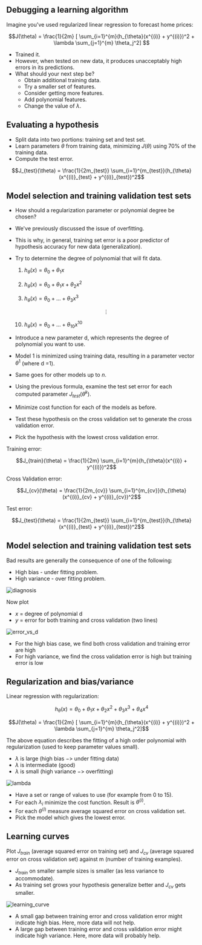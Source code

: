 ## Debugging a learning algorithm

Imagine you've used regularized linear regression to forecast home prices:

$$J(\theta) = \frac{1}{2m} [ \sum_{i=1}^{m}(h_{\theta}(x^{(i)} + y^{(i)})^2 + \lambda \sum_{j=1}^{m} \theta_j^2] $$


* Trained it.
* However, when tested on new data, it produces unacceptably high errors in its predictions.
* What should your next step be? 
    - Obtain additional training data.
    - Try a smaller set of features.
    - Consider getting more features.
    - Add polynomial features.
    - Change the value of $\lambda$.
        

## Evaluating a hypothesis


* Split data into two portions: training set and test set.
* Learn parameters $\theta$ from training data, minimizing $J(\theta)$ using 70\% of the training data.
* Compute the test error.

 $$J_{test}(\theta) = \frac{1}{2m_{test}}  \sum_{i=1}^{m_{test}}(h_{\theta}(x^{(i)}_{test} + y^{(i)}_{test})^2$$


## Model selection and training validation test sets


* How should a regularization parameter or polynomial degree be chosen?
* We've previously discussed the issue of overfitting.
* This is why, in general, training set error is a poor predictor of hypothesis accuracy for new data (generalization).
* Try to determine the degree of polynomial that will fit data.

    1. $h_{\theta}(x) = \theta_0 + \theta_1x$

    2. $h_{\theta}(x) = \theta_0 + \theta_1x + \theta_2x^2$

    3. $h_{\theta}(x) = \theta_0 + ... + \theta_3x^3$

    $$\vdots$$

    10. $h_{\theta}(x) = \theta_0 + ... + \theta_{10}x^{10}$

* Introduce a new parameter d, which represents the degree of polynomial you want to use.
* Model 1 is minimized using training data, resulting in a parameter vector $\theta^1$ (where d =1).
* Same goes for other models up to $n$.
* Using the previous formula, examine the test set error for each computed parameter $J_{test}(\theta^k)$.
* Minimize cost function for each of the models as before.
* Test these hypothesis on the cross validation set to generate the cross validation error.
* Pick the hypothesis with the lowest cross validation error.

Training error:

$$J_{train}(\theta) = \frac{1}{2m}  \sum_{i=1}^{m}(h_{\theta}(x^{(i)} + y^{(i)})^2$$

Cross Validation error:

$$J_{cv}(\theta) = \frac{1}{2m_{cv}}  \sum_{i=1}^{m_{cv}}(h_{\theta}(x^{(i)}_{cv} + y^{(i)}_{cv})^2$$

Test error:

$$J_{test}(\theta) = \frac{1}{2m_{test}}  \sum_{i=1}^{m_{test}}(h_{\theta}(x^{(i)}_{test} + y^{(i)}_{test})^2$$

## Model selection and training validation test sets

Bad results are generally the consequence of one of the following:


* High bias - under fitting problem.
* High variance - over fitting problem.

![diagnosis](https://github.com/djeada/Stanford-Machine-Learning/blob/main/slides/resources/diagnosis.png)

Now plot


* $x$ = degree of polynomial d
* $y$ = error for both training and cross validation (two lines)

![error_vs_d](https://github.com/djeada/Stanford-Machine-Learning/blob/main/slides/resources/error_vs_d.png)

* For the high bias case, we find both cross validation and training error are high
* For high variance, we find the cross validation error is high but training error is low


## Regularization and bias/variance

Linear regression with regularization:

$$h_{\theta}(x) = \theta_0 + \theta_1x + \theta_2x^2 + \theta_3x^3 + \theta_4x^4$$

$$J(\theta) = \frac{1}{2m} [ \sum_{i=1}^{m}(h_{\theta}(x^{(i)} + y^{(i)})^2 + \lambda \sum_{j=1}^{m} \theta_j^2]$$

The above equation describes the fitting of a high order polynomial with regularization (used to keep parameter values small).


* $\lambda$ is large (high bias $->$ under fitting data)
* $\lambda$ is intermediate (good)
* $\lambda$ is small (high variance $->$ overfitting)

![lambda](https://github.com/djeada/Stanford-Machine-Learning/blob/main/slides/resources/lambda.png)

* Have a set or range of values to use (for example from 0 to 15).
* For each $\lambda_i$ minimize the cost function. Result is  $\theta^{(i)}$.
* For each $\theta^{(i)}$ measure average squared error on cross validation set.
* Pick the model which gives the lowest error.


## Learning curves

Plot $J_{train}$ (average squared error on training set) and $J_{cv}$ (average squared error on cross validation set) against m (number of training examples).


*  $J_{train}$ on smaller sample sizes is smaller (as less variance to accommodate).
*  As training set grows your hypothesis generalize better and $J_{cv}$ gets smaller.

![learning_curve](https://github.com/djeada/Stanford-Machine-Learning/blob/main/slides/resources/learning_curve.png)

*  A small gap between training error and cross validation error might indicate high bias. Here, more data will not help.
*  A large gap between training error and cross validation error might indicate high variance. Here, more data will probably help.


